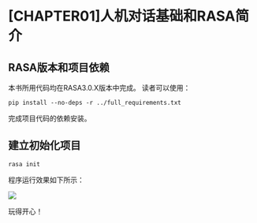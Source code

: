 # [CHAPTER01]人机对话基础和RASA简介

## RASA版本和项目依赖

本书所用代码均在RASA3.0.X版本中完成。 读者可以使用：

```shell
pip install --no-deps -r ../full_requirements.txt
```

完成项目代码的依赖安装。

## 建立初始化项目

```shell
rasa init
```

程序运行效果如下所示：

![](media/demo.png)

玩得开心！

